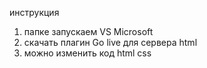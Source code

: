 инструкция 
1. папке запускаем VS Microsoft
2. скачать плагин Go live для сервера html
3. можно изменить код html css
